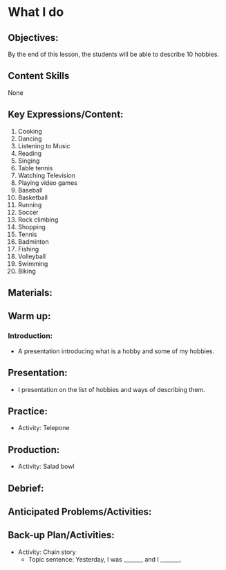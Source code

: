 # What I do

## Objectives:
By the end of this lesson, the students will be able to describe 10 hobbies.

## Content Skills
None

## Key Expressions/Content:
1. Cooking
2. Dancing
3. Listening to Music
4. Reading
5. Singing
6. Table tennis
7. Watching Television
8. Playing video games
9. Baseball
10. Basketball
11. Running
12. Soccer
13. Rock climbing
14. Shopping
15. Tennis
16. Badminton
17. Fishing
18. Volleyball
19. Swimming
20. Biking

## Materials:

## Warm up:
### Introduction:
- A presentation introducing what is a hobby and some of my hobbies.

## Presentation:
- I presentation on the list of hobbies and ways of describing them.

## Practice:
- Activity: Telepone

## Production:
- Activity: Salad bowl

## Debrief:

## Anticipated Problems/Activities:

## Back-up Plan/Activities:
- Activity: Chain story
	- Topic sentence: Yesterday, I was _______ and I _______.


